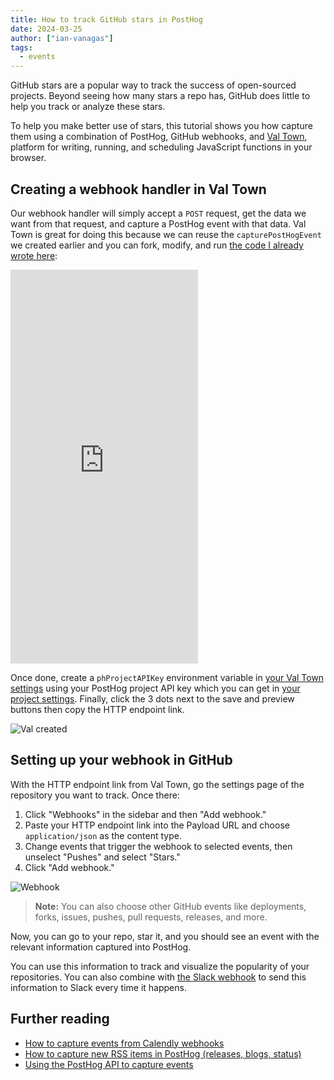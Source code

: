 ```yaml
---
title: How to track GitHub stars in PostHog
date: 2024-03-25
author: ["ian-vanagas"]
tags:
  - events
---
```


GitHub stars are a popular way to track the success of open-sourced projects. Beyond seeing how many stars a repo has, GitHub does little to help you track or analyze these stars. 

To help you make better use of stars, this tutorial shows you how capture them using a combination of PostHog, GitHub webhooks, and [Val Town](https://val.town/), platform for writing, running, and scheduling JavaScript functions in your browser.

## Creating a webhook handler in Val Town

Our webhook handler will simply accept a `POST` request, get the data we want from that request, and capture a PostHog event with that data. Val Town is great for doing this because we can reuse the `capturePostHogEvent` we created earlier and you can fork, modify, and run [the code I already wrote here](https://www.val.town/v/ianvph/posthogGitHubStarCapture):

<iframe src="https://www.val.town/embed/ianvph/posthogGitHubStarCapture" height="630" frameBorder="0" allowFullScreen></iframe>

Once done, create a `phProjectAPIKey` environment variable in [your Val Town settings](https://www.val.town/settings/environment-variables) using your PostHog project API key which you can get in [your project settings](https://us.posthog.com/settings/project#variables). Finally, click the 3 dots next to the save and preview buttons then copy the HTTP endpoint link.

![Val created](https://res.cloudinary.com/dmukukwp6/image/upload/v1711401477/posthog.com/contents/images/tutorials/github-star-tracker/val.png)

## Setting up your webhook in GitHub

With the HTTP endpoint link from Val Town, go the settings page of the repository you want to track. Once there: 

1. Click "Webhooks" in the sidebar and then "Add webhook." 
2. Paste your HTTP endpoint link into the Payload URL and choose `application/json` as the content type.
3. Change events that trigger the webhook to selected events, then unselect "Pushes" and select "Stars."
4. Click "Add webhook."

![Webhook](https://res.cloudinary.com/dmukukwp6/image/upload/v1711401480/posthog.com/contents/images/tutorials/github-star-tracker/webhook.png)

> **Note:** You can also choose other GitHub events like deployments, forks, issues, pushes, pull requests, releases, and more.

Now, you can go to your repo, star it, and you should see an event with the relevant information captured into PostHog. 

<ProductScreenshot
  imageLight="https://res.cloudinary.com/dmukukwp6/image/upload/v1711401484/posthog.com/contents/images/tutorials/github-star-tracker/event-light.png" 
  imageDark="https://res.cloudinary.com/dmukukwp6/image/upload/v1711401485/posthog.com/contents/images/tutorials/github-star-tracker/event-dark.png" 
  alt="Event in PostHog" 
  classes="rounded"
/>

You can use this information to track and visualize the popularity of your repositories. You can also combine with [the Slack webhook](/docs/webhooks/slack) to send this information to Slack every time it happens.

## Further reading

- [How to capture events from Calendly webhooks](/tutorials/calendly-webhooks)
- [How to capture new RSS items in PostHog (releases, blogs, status)](/tutorials/rss-item-capture)
- [Using the PostHog API to capture events](/tutorials/api-capture-events)